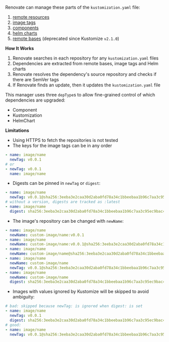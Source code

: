 Renovate can manage these parts of the `kustomization.yaml` file:

1. [remote resources](https://github.com/kubernetes-sigs/kustomize/blob/master/examples/remoteBuild.md)
1. [image tags](https://github.com/kubernetes-sigs/kustomize/blob/master/examples/image.md)
1. [components](https://github.com/kubernetes-sigs/kustomize/blob/master/examples/components.md)
1. [helm charts](https://github.com/kubernetes-sigs/kustomize/blob/master/examples/chart.md)
1. [remote bases](https://github.com/kubernetes-sigs/kustomize/blob/master/examples/remoteBuild.md) (deprecated since Kustomize `v2.1.0`)

**How It Works**

1. Renovate searches in each repository for any `kustomization.yaml` files
1. Dependencies are extracted from remote bases, image tags and Helm charts
1. Renovate resolves the dependency's source repository and checks if there are SemVer tags
1. If Renovate finds an update, then it updates the `kustomization.yaml` file

This manager uses three `depType`s to allow fine-grained control of which dependencies are upgraded:

- Component
- Kustomization
- HelmChart

**Limitations**

- Using HTTPS to fetch the repositories is not tested
- The keys for the image tags can be in any order

```yaml
- name: image/name
  newTag: v0.0.1
# or
- newTag: v0.0.1
  name: image/name
```

- Digests can be pinned in `newTag` or `digest`:

```yaml
- name: image/name
  newTag: v0.0.1@sha256:3eeba3e2caa30d2aba0fd78a34c1bbeebaa1b96c7aa3c95ec9bac44163c5ca4f
# without a version, digests are tracked as :latest
- name: image/name
  digest: sha256:3eeba3e2caa30d2aba0fd78a34c1bbeebaa1b96c7aa3c95ec9bac44163c5ca4f
```

- The image's repository can be changed with `newName`:

```yaml
- name: image/name
  newName: custom-image/name:v0.0.1
- name: image/name
  newName: custom-image/name:v0.0.1@sha256:3eeba3e2caa30d2aba0fd78a34c1bbeebaa1b96c7aa3c95ec9bac44163c5ca4f
- name: image/name
  newName: custom-image/name@sha256:3eeba3e2caa30d2aba0fd78a34c1bbeebaa1b96c7aa3c95ec9bac44163c5ca4f
- name: image/name
  newName: custom-image/name
  newTag: v0.0.1@sha256:3eeba3e2caa30d2aba0fd78a34c1bbeebaa1b96c7aa3c95ec9bac44163c5ca4f
- name: image/name
  newName: custom-image/name
  digest: sha256:3eeba3e2caa30d2aba0fd78a34c1bbeebaa1b96c7aa3c95ec9bac44163c5ca4f
```

- Images with values ignored by Kustomize will be skipped to avoid ambiguity:

```yaml
# bad: skipped because newTag: is ignored when digest: is set
- name: image/name
  newTag: v0.0.1
  digest: sha256:3eeba3e2caa30d2aba0fd78a34c1bbeebaa1b96c7aa3c95ec9bac44163c5ca4f
# good:
- name: image/name
  newTag: v0.0.1@sha256:3eeba3e2caa30d2aba0fd78a34c1bbeebaa1b96c7aa3c95ec9bac44163c5ca4f
```
